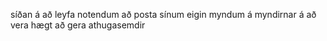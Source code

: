 
síðan á að leyfa notendum að posta sínum eigin myndum
á myndirnar á að vera hægt að gera athugasemdir
